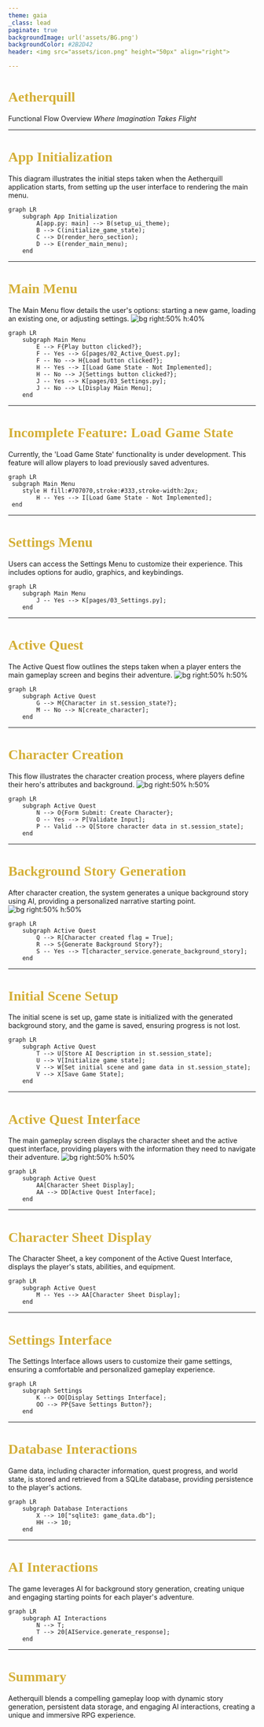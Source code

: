 ```yaml
---
theme: gaia
_class: lead
paginate: true
backgroundImage: url('assets/BG.png')
backgroundColor: #2B2D42
header: <img src="assets/icon.png" height="50px" align="right">

---
```


<style>
section {
  font-family: "Quattrocento Sans", Arial, sans-serif;
  color: #FFFFFF;
}

h1, h2, h3 {
  font-family: "Cinzel", "Times New Roman", serif;
  color: #D4AF37;
}
</style>

# **Aetherquill**
Functional Flow Overview
*Where Imagination Takes Flight*

---

# App Initialization

This diagram illustrates the initial steps taken when the Aetherquill application starts, from setting up the user interface to rendering the main menu.

```mermaid
graph LR
    subgraph App Initialization
        A[app.py: main] --> B(setup_ui_theme);
        B --> C(initialize_game_state);
        C --> D(render_hero_section);
        D --> E(render_main_menu);
    end
```

---

# Main Menu

The Main Menu flow details the user's options: starting a new game, loading an existing one, or adjusting settings.
![bg right:50% h:40%](landing.png)

```mermaid
graph LR
    subgraph Main Menu
        E --> F{Play button clicked?};
        F -- Yes --> G[pages/02_Active_Quest.py];
        F -- No --> H{Load button clicked?};
        H -- Yes --> I[Load Game State - Not Implemented];
        H -- No --> J{Settings button clicked?};
        J -- Yes --> K[pages/03_Settings.py];
        J -- No --> L[Display Main Menu];
    end
```

---

# Incomplete Feature: Load Game State

Currently, the 'Load Game State' functionality is under development. This feature will allow players to load previously saved adventures.

```mermaid
graph LR
 subgraph Main Menu
    style H fill:#707070,stroke:#333,stroke-width:2px;
        H -- Yes --> I[Load Game State - Not Implemented];
 end
```

---

# Settings Menu

Users can access the Settings Menu to customize their experience. This includes options for audio, graphics, and keybindings.

```mermaid
graph LR
    subgraph Main Menu
        J -- Yes --> K[pages/03_Settings.py];
    end
```

---

# Active Quest

The Active Quest flow outlines the steps taken when a player enters the main gameplay screen and begins their adventure.
![bg right:50% h:50%](questing.png)

```mermaid
graph LR
    subgraph Active Quest
        G --> M{Character in st.session_state?};
        M -- No --> N[create_character];
    end
```

---

# Character Creation

This flow illustrates the character creation process, where players define their hero's attributes and background.
![bg right:50% h:50%](characterCreator.png)

```mermaid
graph LR
    subgraph Active Quest
        N --> O{Form Submit: Create Character};
        O -- Yes --> P[Validate Input];
        P -- Valid --> Q[Store character data in st.session_state];
    end
```

---

# Background Story Generation

After character creation, the system generates a unique background story using AI, providing a personalized narrative starting point.
![bg right:50% h:50%](assets/logoWithoutName.png)

```mermaid
graph LR
    subgraph Active Quest
        Q --> R[Character created flag = True];
        R --> S{Generate Background Story?};
        S -- Yes --> T[character_service.generate_background_story];
    end
```

---

# Initial Scene Setup

The initial scene is set up, game state is initialized with the generated background story, and the game is saved, ensuring progress is not lost.

```mermaid
graph LR
    subgraph Active Quest
        T --> U[Store AI Description in st.session_state];
        U --> V[Initialize game state];
        V --> W[Set initial scene and game data in st.session_state];
        V --> X[Save Game State];
    end
```

---

# Active Quest Interface

The main gameplay screen displays the character sheet and the active quest interface, providing players with the information they need to navigate their adventure.
![bg right:50% h:50%](questing.png)

```mermaid
graph LR
    subgraph Active Quest
        AA[Character Sheet Display];
        AA --> DD[Active Quest Interface];
    end
```

---

# Character Sheet Display

The Character Sheet, a key component of the Active Quest Interface, displays the player's stats, abilities, and equipment.

```mermaid
graph LR
    subgraph Active Quest
        M -- Yes --> AA[Character Sheet Display];
    end
```

---

# Settings Interface

The Settings Interface allows users to customize their game settings, ensuring a comfortable and personalized gameplay experience.

```mermaid
graph LR
    subgraph Settings
        K --> OO[Display Settings Interface];
        OO --> PP{Save Settings Button?};
    end
```

---

# Database Interactions

Game data, including character information, quest progress, and world state, is stored and retrieved from a SQLite database, providing persistence to the player's actions.

```mermaid
graph LR
    subgraph Database Interactions
        X --> 10["sqlite3: game_data.db"];
        HH --> 10;
    end
```

---

# AI Interactions

The game leverages AI for background story generation, creating unique and engaging starting points for each player's adventure.

```mermaid
graph LR
    subgraph AI Interactions
        N --> T;
        T --> 20[AIService.generate_response];
    end
```

---

# **Summary**

Aetherquill blends a compelling gameplay loop with dynamic story generation, persistent data storage, and engaging AI interactions, creating a unique and immersive RPG experience.
```
